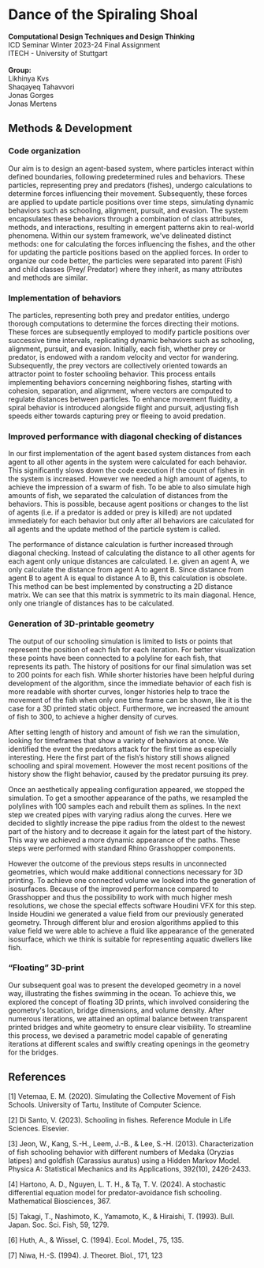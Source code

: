 # Dance of the Spiraling Shoal

**Computational Design Techniques and Design Thinking** <br>
ICD Seminar Winter 2023-24 Final Assignment<br>
ITECH - University of Stuttgart<br>
<br>
**Group:**<br>
Likhinya Kvs<br>
Shaqayeq Tahavvori<br>
Jonas Gorges<br>
Jonas Mertens<br>

## Methods & Development

### Code organization
Our aim is to design an agent-based system, where particles interact within defined boundaries, following predetermined rules and behaviors. These particles, representing prey and predators (fishes), undergo calculations to determine forces influencing their movement. Subsequently, these forces are applied to update particle positions over time steps, simulating dynamic behaviors such as schooling, alignment, pursuit, and evasion. The system encapsulates these behaviors through a combination of class attributes, methods, and interactions, resulting in emergent patterns akin to real-world phenomena. Within our system framework, we've delineated distinct methods: one for calculating the forces influencing the fishes, and the other for updating the particle positions based on the applied forces. In order to organize our code better, the particles were separated into parent (Fish) and child classes (Prey/ Predator) where they inherit, as many attributes  and methods are similar.

### Implementation of behaviors
The particles, representing both prey and predator entities, undergo thorough computations to determine the forces directing their motions. These forces are subsequently employed to modify particle positions over successive time intervals, replicating dynamic behaviors such as schooling, alignment, pursuit, and evasion. Initially, each fish, whether prey or predator, is endowed with a random velocity and vector for wandering. Subsequently, the prey vectors are collectively oriented towards an attractor point to foster schooling behavior. This process entails implementing behaviors concerning neighboring fishes, starting with cohesion, separation, and alignment, where vectors are computed to regulate distances between particles. To enhance movement fluidity, a spiral behavior is introduced alongside flight and pursuit, adjusting fish speeds either towards capturing prey or fleeing to avoid predation.

### Improved performance with diagonal checking of distances
In our first implementation of the agent based system distances from each agent to all other agents in the system were calculated for each behavior. This significantly slows down the code execution if the count of fishes in the system is increased. However we needed a high amount of agents, to achieve the impression of a swarm of fish. To be able to also simulate high amounts of fish, we separated the calculation of distances from the behaviors. This is possible, because agent positions or changes to the list of agents (i.e. if a predator is added or prey is killed) are not updated immediately for each behavior but only after all behaviors are calculated for all agents and the update method of the particle system is called. 

The performance of distance calculation is further increased through diagonal checking. Instead of calculating the distance to all other agents for each agent only unique distances are calculated. I.e. given an agent A, we only calculate the distance from agent A to agent B. Since distance from agent B to agent A is equal to distance A to B, this calculation is obsolete. This method can be best implemented by constructing a 2D distance matrix. We can see that this matrix is symmetric to its main diagonal. Hence, only one triangle of distances has to be calculated.

### Generation of 3D-printable geometry
The output of our schooling simulation is limited to lists or points that represent the position of each fish for each iteration. For better visualization these points have been connected to a polyline for each fish, that represents its path. The history of positions for our final simulation was set to 200 points for each fish. While shorter histories have been helpful during development of the algorithm, since the immediate behavior of each fish is more readable with shorter curves, longer histories help to trace the movement of the fish when only one time frame can be shown, like it is the case for a 3D printed static object. Furthermore, we increased the amount of fish to 300, to achieve a higher density of curves. 

After setting length of history and amount of fish we ran the simulation, looking for timeframes that show a variety of behaviors at once. We identified the event the predators attack for the first time as especially interesting. Here the first part of the fish’s history still shows aligned schooling and spiral movement. However the most recent positions of the history show the flight behavior, caused by the predator pursuing its prey.

Once an aesthetically appealing configuration appeared, we stopped the simulation. To get a smoother appearance of the paths, we resampled the polylines with 100 samples each and rebuilt them as splines. In the next step we created pipes with varying radius along the curves. Here we decided to slightly increase the pipe radius from the oldest to the newest part of the history and to decrease it again for the latest part of the history. This way we achieved a more dynamic appearance of the paths. These steps were performed with standard Rhino Grasshopper components.

However the outcome of the previous steps results in unconnected geometries, which would make additional connections necessary for 3D printing. To achieve one connected volume we looked into the generation of isosurfaces. Because of the improved performance compared to Grasshopper and thus the possibility to work with much higher mesh resolutions, we chose the special effects software Houdini VFX for this step. Inside Houdini we generated a value field from our previously generated geometry. Through different blur and erosion algorithms applied to this value field we were able to achieve a fluid like appearance of the generated isosurface, which we think is suitable for representing aquatic dwellers like fish.

### “Floating” 3D-print
Our subsequent goal was to present the developed geometry in a novel way, illustrating the fishes swimming in the ocean. To achieve this, we explored the concept of floating 3D prints, which involved considering the geometry's location, bridge dimensions, and volume density. After numerous iterations, we attained an optimal balance between transparent printed bridges and white geometry to ensure clear visibility. To streamline this process, we devised a parametric model capable of generating iterations at different scales and swiftly creating openings in the geometry for the bridges.

## References
[1]	Vetemaa, E. M. (2020). Simulating the Collective Movement of Fish Schools. 
	University of Tartu, Institute of Computer Science.
 
[2]	Di Santo, V. (2023). Schooling in fishes. Reference Module in Life 
	Sciences. Elsevier.
 
[3]	Jeon, W., Kang, S.-H., Leem, J.-B., & Lee, S.-H. (2013). Characterization of fish 
	schooling behavior with different numbers of Medaka (Oryzias latipes) and goldfish 
	(Carassius auratus) using a Hidden Markov Model. Physica A: Statistical Mechanics 
	and its Applications, 392(10), 2426-2433.
 
[4]	Hartono, A. D., Nguyen, L. T. H., & Tạ, T. V. (2024). A stochastic differential equation 
	model for predator-avoidance fish schooling. Mathematical Biosciences, 367.
 
[5]	Takagi, T., Nashimoto, K., Yamamoto, K., & Hiraishi, T. (1993). Bull. Japan. Soc. Sci. 
	Fish, 59, 1279.
 
[6]	Huth, A., & Wissel, C. (1994). Ecol. Model., 75, 135.

[7]	Niwa, H.-S. (1994). J. Theoret. Biol., 171, 123
